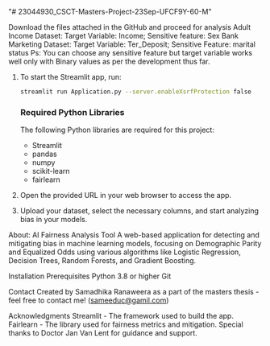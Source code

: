 "# 23044930_CSCT-Masters-Project-23Sep-UFCF9Y-60-M" 

Download the files attached in the GitHub and proceed for analysis
Adult Income Dataset: Target Variable: Income; Sensitive feature: Sex
Bank Marketing Dataset: Target Variable: Ter_Deposit; Sensitive Feature: marital status
Ps: You can choose any sensitive feature but target variable works well only with Binary values as per the development thus far.


1. To start the Streamlit app, run:
   ```bash
   streamlit run Application.py --server.enableXsrfProtection false
   ```
   ### Required Python Libraries
   The following Python libraries are required for this project:
   - Streamlit
   - pandas
   - numpy
   - scikit-learn
   - fairlearn

2. Open the provided URL in your web browser to access the app.
3. Upload your dataset, select the necessary columns, and start analyzing bias in your models.

About: 
AI Fairness Analysis Tool
A web-based application for detecting and mitigating bias in machine learning models, 
focusing on Demographic Parity and Equalized Odds using various algorithms like Logistic Regression, 
Decision Trees, Random Forests, and Gradient Boosting.

Installation
Prerequisites
Python 3.8 or higher
Git

Contact
Created by Samadhika Ranaweera as a part of the masters thesis  - feel free to contact me! (sameeduc@gamil.com)

Acknowledgments
Streamlit - The framework used to build the app.
Fairlearn - The library used for fairness metrics and mitigation.
Special thanks to Doctor Jan Van Lent for guidance and support.